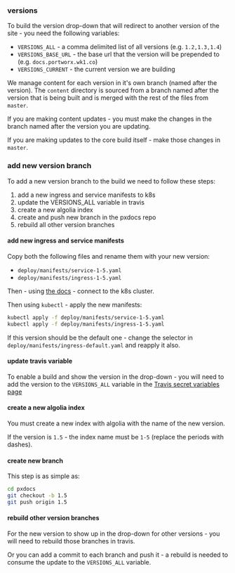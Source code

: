 ### versions

To build the version drop-down that will redirect to another version of the site - you need the following variables:

 * `VERSIONS_ALL` - a comma delimited list of all versions (e.g. `1.2,1.3,1.4`)
 * `VERSIONS_BASE_URL` - the base url that the version will be prepended to (e.g. `docs.portworx.wk1.co`)
 * `VERSIONS_CURRENT` - the current version we are building

We manage content for each version in it's own branch (named after the version). The `content` directory is sourced from a branch named after the version that is being built and is merged with the rest of the files from `master`.

If you are making content updates - you must make the changes in the branch named after the version you are updating.

If you are making updates to the core build itself - make those changes in `master`.

### add new version branch

To add a new version branch to the build we need to follow these steps:

 1. add a new ingress and service manifests to k8s
 2. update the VERSIONS_ALL variable in travis
 3. create a new algolia index
 4. create and push new branch in the pxdocs repo
 5. rebuild all other version branches

#### add new ingress and service manifests

Copy both the following files and rename them with your new version:

 * `deploy/manifests/service-1-5.yaml`
 * `deploy/manifests/ingress-1-5.yaml`

Then - using [the docs](k8s.md) - connect to the k8s cluster.

Then using `kubectl` - apply the new manifests:

```bash
kubectl apply -f deploy/manifests/service-1-5.yaml
kubectl apply -f deploy/manifests/ingress-1-5.yaml
```

If this version should be the default one - change the selector in `deploy/manifests/ingress-default.yaml` and reapply it also.

#### update travis variable

To enable a build and show the version in the drop-down - you will need to add the version to the `VERSIONS_ALL` variable in the [Travis secret variables page](https://travis-ci.org/portworx/pxdocs/settings)

#### create a new algolia index

You must create a new index with algolia with the name of the new version.

If the version is `1.5` - the index name must be `1-5` (replace the periods with dashes).

#### create new branch

This step is as simple as:

```bash
cd pxdocs
git checkout -b 1.5
git push origin 1.5
```

#### rebuild other version branches

For the new version to show up in the drop-down for other versions - you will need to rebuild those branches in travis.

Or you can add a commit to each branch and push it - a rebuild is needed to consume the update to the `VERSIONS_ALL` variable.

